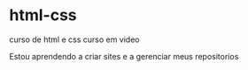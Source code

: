 # html-css
 curso de html e css curso em video

 Estou aprendendo a criar sites e a gerenciar meus repositorios